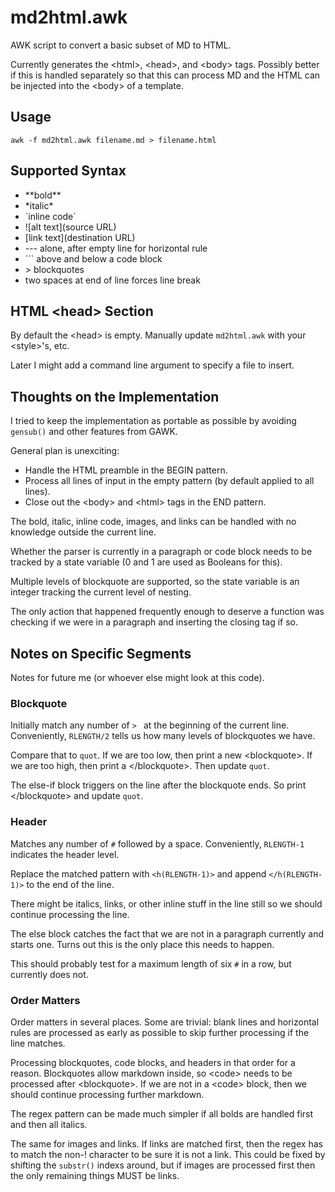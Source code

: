 # md2html.awk
AWK script to convert a basic subset of MD to HTML.

Currently generates the \<html\>, \<head\>, and \<body\> tags.  Possibly better if this is handled separately so that this can process MD and the HTML can be injected into the \<body\> of a template.

## Usage
```
awk -f md2html.awk filename.md > filename.html
```

## Supported Syntax
- \*\*bold\*\*
- \*italic\*
- \`inline code\`
- \!\[alt text\]\(source URL\)
- \[link text\]\(destination URL\)
- \-\-\- alone, after empty line for horizontal rule
- \`\`\` above and below a code block
- \> blockquotes
- two spaces at end of line forces line break

## HTML \<head\> Section
By default the \<head\> is empty.  Manually update `md2html.awk` with your \<style\>'s, etc. 

Later I might add a command line argument to specify a file to insert.

## Thoughts on the Implementation
I tried to keep the implementation as portable as possible by avoiding `gensub()` and other features from GAWK.

General plan is unexciting:
- Handle the HTML preamble in the BEGIN pattern.
- Process all lines of input in the empty pattern (by default applied to all lines). 
- Close out the \<body\> and \<html\> tags in the END pattern.

The bold, italic, inline code, images, and links can be handled with no knowledge outside the current line.

Whether the parser is currently in a paragraph or code block needs to be tracked by a state variable (0 and 1 are used as Booleans for this).

Multiple levels of blockquote are supported, so the state variable is an integer tracking the current level of nesting.

The only action that happened frequently enough to deserve a function was checking if we were in a paragraph and inserting the closing tag if so.

## Notes on Specific Segments
Notes for future me (or whoever else might look at this code).

### Blockquote
Initially match any number of `> ` at the beginning of the current line.  Conveniently, `RLENGTH/2` tells us how many levels of blockquotes we have.

Compare that to `quot`.  If we are too low, then print a new \<blockquote\>.  If we are too high, then print a \<\/blockquote\>.  Then update `quot`.

The else-if block triggers on the line after the blockquote ends.  So print \<\/blockquote\> and update `quot`.

### Header
Matches any number of `#` followed by a space.  Conveniently, `RLENGTH-1` indicates the header level.

Replace the matched pattern with `<h(RLENGTH-1)>` and append `</h(RLENGTH-1)>` to the end of the line.

There might be italics, links, or other inline stuff in the line still so we should continue processing the line.

The else block catches the fact that we are not in a paragraph currently and starts one.  Turns out this is the only place this needs to happen.

This should probably test for a maximum length of six `#` in a row, but currently does not.

### Order Matters
Order matters in several places.  Some are trivial: blank lines and horizontal rules are processed as early as possible to skip further processing if the line matches.

Processing blockquotes, code blocks, and headers in that order for a reason.  Blockquotes allow markdown inside, so \<code\> needs to be processed after \<blockquote\>.  If we are not in a \<code\> block, then we should continue processing further markdown.

The regex pattern can be made much simpler if all bolds are handled first and then all italics.  

The same for images and links.  If links are matched first, then the regex has to match the non-! character to be sure it is not a link.  This could be fixed by shifting the `substr()` indexs around, but if images are processed first then the only remaining things MUST be links.


